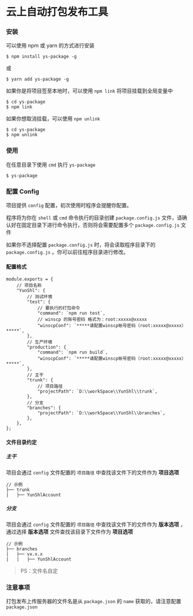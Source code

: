 # 云上自动打包发布工具

### 安装

可以使用 npm 或 yarn 的方式进行安装

```
$ npm install ys-package -g
```

或

```
$ yarn add ys-package -g
```

如果你是将项目签至本地时，可以使用 `npm link` 将项目挂载到全局变量中

```
$ cd ys-package
$ npm link
```

如果你想取消挂载，可以使用 `npm unlink`

```
$ cd ys-package
$ npm unlink
```

### 使用

在任意目录下使用 `cmd` 执行 `ys-package`

```
$ ys-package
```

### 配置 Config

项目提供 `config` 配置，初次使用时程序会提醒你配置。

程序将为你在 `shell` 或 `cmd` 命令执行的目录创建 `package.config.js` 文件，请确认好在固定目录下进行命令执行，否则将会需要配置多个 `package.config.js` 文件

如果你不选择配置 `package.config.js` 时，将会读取程序目录下的 `package.config.js` 。你可以前往程序目录进行修改。

#### 配置格式

```
module.exports = {
	// 项目名称
    "YunShl": {
    	// 测试环境
        "test": {
        	// 要执行的打包命令
            "command": `npm run test`,
            // winscp 的账号密码 格式为：root:xxxxx@xxxxx
            "winscpConf": `*****请配置winscp帐号密码（root:xxxxx@xxxxx）*****`,
        },
        // 生产环境
        "production": {
            "command": `npm run build`,
            "winscpConf": `*****请配置winscp帐号密码（root:xxxxx@xxxxx）*****`,
        },
        // 主干
        "trunk": {
        	// 项目路径
            "projectPath": `D:\\workSpace\\YunShl\\trunk`,
        },
        // 分支
        "branches": {
            "projectPath": `D:\\workSpace\\YunShl\\branches`,
        },
    },
};

```

#### 文件目录约定

##### 主干

项目会通过 `config` 文件配置的 `项目路径` 中查找该文件下的文件作为 **项目选项**

```
// 示例
├── trunk
|   ├── YunShlAccount

```

##### 分支

项目会通过 `config` 文件配置的 `项目路径` 中查找该文件下的文件作为 **版本选项** ，通过选择 **版本选项** 文件查找该目录下文件作为 **项目选项**

```
// 示例
├── branches
|   ├── vx.x.x
|   |   ├── YunShlAccount
```

> PS：文件名自定



### 注意事项

打包发布上传服务器的文件名是从 `package.json` 的 `name` 获取的，请注意配置 `package.json`